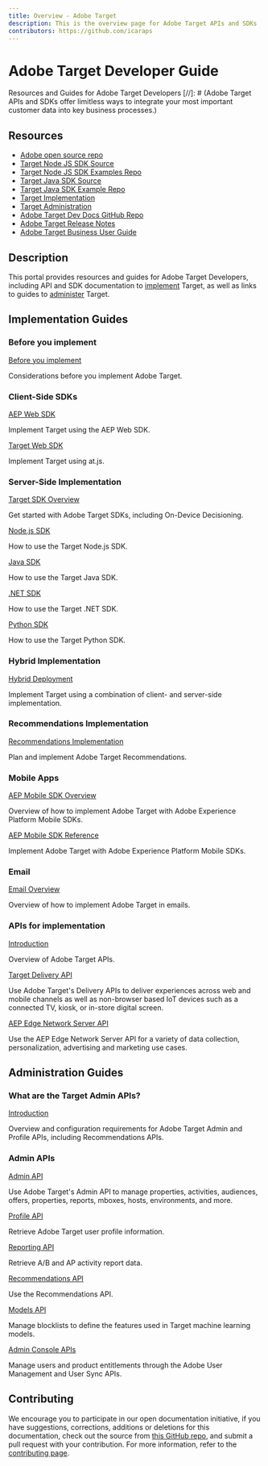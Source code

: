 ```yaml
---
title: Overview - Adobe Target
description: This is the overview page for Adobe Target APIs and SDKs
contributors: https://github.com/icaraps
---
```


# Adobe Target Developer Guide

Resources and Guides for Adobe Target Developers
[//]: # (Adobe Target APIs and SDKs offer limitless ways to integrate your most important customer data into key business processes.)

## Resources

* [Adobe open source repo](https://github.com/adobe)
* [Target Node JS SDK Source](https://github.com/adobe/target-nodejs-sdk)
* [Target Node JS SDK Examples Repo](https://github.com/adobe/target-nodejs-sdk-samples)
* [Target Java SDK Source](https://github.com/adobe/target-java-sdk)
* [Target Java SDK Example Repo](https://github.com/adobe/target-java-sdk-samples)
* [Target Implementation](./before-implement/prepare-to-implement-target.md)
* [Target Administration](./before-administer/target-api-overview.md)
* [Adobe Target Dev Docs GitHub Repo](https://github.com/AdobeDocs/target-developers)
* [Adobe Target Release Notes](https://experienceleague.adobe.com/docs/target/using/release-notes/release-notes.html)
* [Adobe Target Business User Guide](https://experienceleague.adobe.com/docs/target/using/target-home.html)

## Description

This portal provides resources and guides for Adobe Target Developers, including API and SDK documentation to [implement](#implementation-guides) Target, as well as links to guides to [administer](#administration-guides) Target.

## Implementation Guides


### Before you implement

[Before you implement](before-implement/prepare-to-implement-target.md)

Considerations before you implement Adobe Target.

### Client-Side SDKs

[AEP Web SDK](https://experienceleague.adobe.com/docs/experience-platform/edge/personalization/adobe-target/target-overview.html)

Implement Target using the AEP Web SDK.

[Target Web SDK](implement/client-side/overview.md)

Implement Target using at.js.

### Server-Side Implementation

[Target SDK Overview](implement/server-side/server-side-overview.md)

Get started with Adobe Target SDKs, including On-Device Decisioning.

[Node.js SDK](implement/server-side/node-js/overview.md)

How to use the Target Node.js SDK.

[Java SDK](implement/server-side/java/overview.md)

How to use the Target Java SDK.

[.NET SDK](implement/server-side/net/overview.md)

How to use the Target .NET SDK.

[Python SDK](implement/server-side/python/overview.md)

How to use the Target Python SDK.

### Hybrid Implementation

[Hybrid Deployment](implement/hybrid/overview.md)

Implement Target using a combination of client- and server-side implementation.

### Recommendations Implementation

[Recommendations Implementation](implement/recommendations/recommendations.md)

Plan and implement Adobe Target Recommendations.

### Mobile Apps

[AEP Mobile SDK Overview](implement/mobile/overview.md)

Overview of how to implement Adobe Target with Adobe Experience Platform Mobile SDKs.

[AEP Mobile SDK Reference](https://developer.adobe.com/client-sdks/documentation/)

Implement Adobe Target with Adobe Experience Platform Mobile SDKs.

### Email

[Email Overview](implement/email/overview.md)

Overview of how to implement Adobe Target in emails.

### APIs for implementation

[Introduction](before-administer/target-api-overview.md)

Overview of Adobe Target APIs.

[Target Delivery API](implement/delivery-api/overview.md)

Use Adobe Target's Delivery APIs to deliver experiences across web and mobile channels as well as non-browser based IoT devices such as a connected TV, kiosk, or in-store digital screen.

[AEP Edge Network Server API](https://experienceleague.adobe.com/docs/experience-platform/edge-network-server-api/overview.html)

Use the AEP Edge Network Server API for a variety of data collection, personalization, advertising and marketing use cases.

## Administration Guides

### What are the Target Admin APIs?

[Introduction](before-administer/target-api-overview.md)

Overview and configuration requirements for Adobe Target Admin and Profile APIs, including Recommendations APIs.

### Admin APIs

[Admin API](administer/admin-api/admin-api-overview-new.md)

Use Adobe Target's Admin API to manage properties, activities, audiences, offers, properties, reports, mboxes, hosts, environments, and more.

[Profile API](https://developers.adobetarget.com/api/#profiles)

Retrieve Adobe Target user profile information.

[Reporting API](https://developer.adobe.com/target/administer/admin-api/#tag/Reports)

Retrieve A/B and AP activity report data.

[Recommendations API](http://developers.adobetarget.com/api/recommendations/)

Use the Recommendations API.

[Models API](administer/models-api/models-api-overview.md)

Manage blocklists to define the features used in Target machine learning models.

[Admin Console APIs](https://developer.adobe.com/umapi/)

Manage users and product entitlements through the Adobe User Management and User Sync APIs.

## Contributing

We encourage you to participate in our open documentation initiative, if you have suggestions, corrections, additions
or deletions for this documentation, check out the source from [this GitHub repo](https://github.com/adobe/gatsby-theme-spectrum-example), and submit a pull
request with your contribution. For more information, refer to the [contributing page](support/contribute/).
